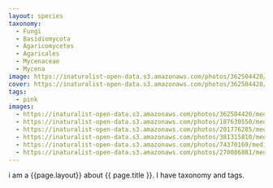 ```yaml
---
layout: species
taxonomy:
  - Fungi
  - Basidiomycota
  - Agaricomycetes
  - Agaricales
  - Mycenaceae
  - Mycena
image: https://inaturalist-open-data.s3.amazonaws.com/photos/362504420/small.jpg
cover: https://inaturalist-open-data.s3.amazonaws.com/photos/362504420/small.jpg
tags:
  - pink
images:
  - https://inaturalist-open-data.s3.amazonaws.com/photos/362504420/medium.jpg
  - https://inaturalist-open-data.s3.amazonaws.com/photos/187630550/medium.jpg
  - https://inaturalist-open-data.s3.amazonaws.com/photos/201776285/medium.jpg
  - https://inaturalist-open-data.s3.amazonaws.com/photos/381315810/medium.jpeg
  - https://inaturalist-open-data.s3.amazonaws.com/photos/74370169/medium.jpeg
  - https://inaturalist-open-data.s3.amazonaws.com/photos/270086881/medium.jpeg
---
```



i am a {{page.layout}} about {{ page.title }}. I have taxonomy and tags.